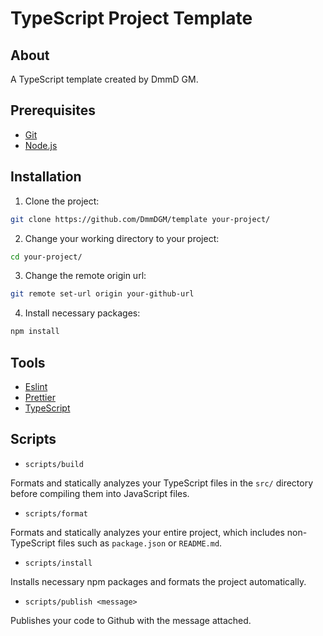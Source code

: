 # TypeScript Project Template

## About

A TypeScript template created by DmmD GM.

## Prerequisites

-   [Git](https://git-scm.com/download)
-   [Node.js](https://nodejs.org/en/download)

## Installation

1. Clone the project:

```bash
git clone https://github.com/DmmDGM/template your-project/
```

2. Change your working directory to your project:

```bash
cd your-project/
```

3. Change the remote origin url:

```bash
git remote set-url origin your-github-url
```

4. Install necessary packages:

```bash
npm install
```

## Tools

-   [Eslint](https://eslint.org/)
-   [Prettier](https://prettier.io/)
-   [TypeScript](https://www.typescriptlang.org/)

## Scripts

-   `scripts/build`

Formats and statically analyzes your TypeScript files in the `src/` directory before compiling them into JavaScript files.

-   `scripts/format`

Formats and statically analyzes your entire project, which includes non-TypeScript files such as `package.json` or `README.md`.

-   `scripts/install`

Installs necessary npm packages and formats the project automatically.

-   `scripts/publish <message>`

Publishes your code to Github with the message attached.

